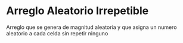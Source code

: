# Arreglo Aleatorio Irrepetible

Arreglo que se genera de magnitud aleatoria y que asigna un numero aleatorio a cada celda sin repetir ninguno

